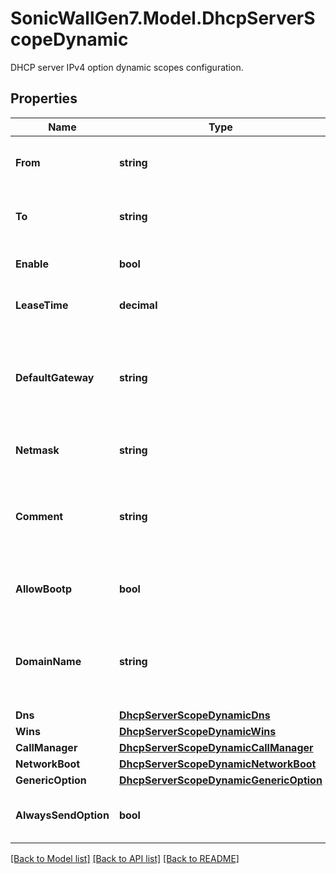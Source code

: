 # SonicWallGen7.Model.DhcpServerScopeDynamic
DHCP server IPv4 option dynamic scopes configuration.

## Properties

Name | Type | Description | Notes
------------ | ------------- | ------------- | -------------
**From** | **string** | Set DHCP dynamic scope range start. | 
**To** | **string** | Set DHCP dynamic scope range end. | 
**Enable** | **bool** | Enable dynamic DHCP scope. | [optional] 
**LeaseTime** | **decimal** | Set dynamic DHCP scope lease time. | [optional] 
**DefaultGateway** | **string** | Set dynamic DHCP scope default gateway. * Set to null to represent an unconfigured state. | [optional] 
**Netmask** | **string** | Set dynamic DHCP scope subnet mask. | [optional] 
**Comment** | **string** | Set dynamic DHCP scope comment. * Set to null to represent an unconfigured state. | [optional] 
**AllowBootp** | **bool** | Enable allow BOOTP clients to use range. | [optional] 
**DomainName** | **string** | Set DHCP domain name. * Set to null to represent an unconfigured state. | [optional] 
**Dns** | [**DhcpServerScopeDynamicDns**](DhcpServerScopeDynamicDns.md) |  | [optional] 
**Wins** | [**DhcpServerScopeDynamicWins**](DhcpServerScopeDynamicWins.md) |  | [optional] 
**CallManager** | [**DhcpServerScopeDynamicCallManager**](DhcpServerScopeDynamicCallManager.md) |  | [optional] 
**NetworkBoot** | [**DhcpServerScopeDynamicNetworkBoot**](DhcpServerScopeDynamicNetworkBoot.md) |  | [optional] 
**GenericOption** | [**DhcpServerScopeDynamicGenericOption**](DhcpServerScopeDynamicGenericOption.md) |  | [optional] 
**AlwaysSendOption** | **bool** | Enable send generic options always. | [optional] 

[[Back to Model list]](../README.md#documentation-for-models) [[Back to API list]](../README.md#documentation-for-api-endpoints) [[Back to README]](../README.md)

